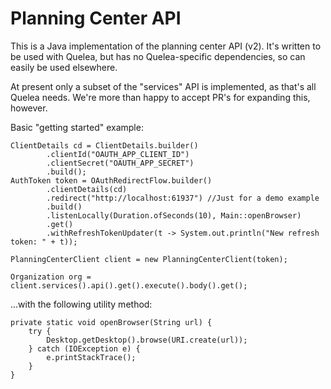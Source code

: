 # Planning Center API

This is a Java implementation of the planning center API (v2). It's written to be used with Quelea, but has no Quelea-specific dependencies, so can easily be used elsewhere.

At present only a subset of the "services" API is implemented, as that's all Quelea needs. We're more than happy to accept PR's for expanding this, however.

Basic "getting started" example:

    ClientDetails cd = ClientDetails.builder()
            .clientId("OAUTH_APP_CLIENT_ID")
            .clientSecret("OAUTH_APP_SECRET")
            .build();
    AuthToken token = OAuthRedirectFlow.builder()
            .clientDetails(cd)
            .redirect("http://localhost:61937") //Just for a demo example
            .build()
            .listenLocally(Duration.ofSeconds(10), Main::openBrowser)
            .get()
            .withRefreshTokenUpdater(t -> System.out.println("New refresh token: " + t));

    PlanningCenterClient client = new PlanningCenterClient(token);

    Organization org = client.services().api().get().execute().body().get();

...with the following utility method:
    
    private static void openBrowser(String url) {
        try {
            Desktop.getDesktop().browse(URI.create(url));
        } catch (IOException e) {
            e.printStackTrace();
        }
    }
